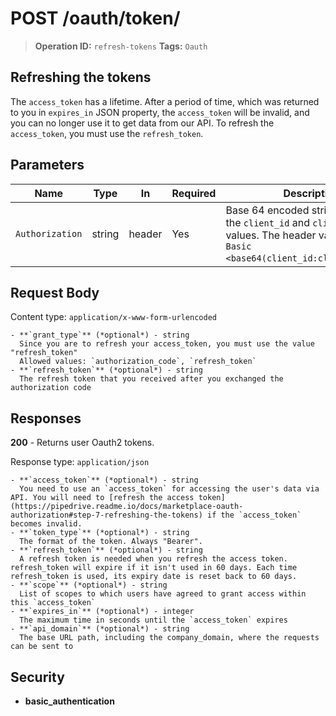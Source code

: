 # POST /oauth/token/

> **Operation ID:** `refresh-tokens`
> **Tags:** `Oauth`

## Refreshing the tokens

The `access_token` has a lifetime. After a period of time, which was returned to you in `expires_in` JSON property, the `access_token` will be invalid, and you can no longer use it to get data from our API. To refresh the `access_token`, you must use the `refresh_token`.

## Parameters

| Name | Type | In | Required | Description |
|------|------|-------|----------|-------------|
| `Authorization` | string | header | Yes | Base 64 encoded string containing the `client_id` and `client_secret` values. The header value should be `Basic <base64(client_id:client_secret)>`. |

## Request Body

Content type: `application/x-www-form-urlencoded`

```
- **`grant_type`** (*optional*) - string
  Since you are to refresh your access_token, you must use the value "refresh_token"
  Allowed values: `authorization_code`, `refresh_token`
- **`refresh_token`** (*optional*) - string
  The refresh token that you received after you exchanged the authorization code
```

## Responses

**200** - Returns user Oauth2 tokens.

Response type: `application/json`

```
- **`access_token`** (*optional*) - string
  You need to use an `access_token` for accessing the user's data via API. You will need to [refresh the access token](https://pipedrive.readme.io/docs/marketplace-oauth-authorization#step-7-refreshing-the-tokens) if the `access_token` becomes invalid.
- **`token_type`** (*optional*) - string
  The format of the token. Always "Bearer".
- **`refresh_token`** (*optional*) - string
  A refresh token is needed when you refresh the access token. refresh_token will expire if it isn't used in 60 days. Each time refresh_token is used, its expiry date is reset back to 60 days.
- **`scope`** (*optional*) - string
  List of scopes to which users have agreed to grant access within this `access_token`
- **`expires_in`** (*optional*) - integer
  The maximum time in seconds until the `access_token` expires
- **`api_domain`** (*optional*) - string
  The base URL path, including the company_domain, where the requests can be sent to
```


## Security

- **basic_authentication**